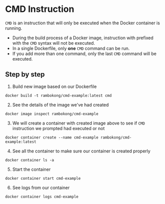 # CMD Instruction
`CMD` is an instruction that will only be executed when the Docker container is running.

- During the build process of a Docker image, instruction with prefixed with the `CMD` syntax will not be executed.
- In a single Dockerfile, only **one** `CMD` command can be run. 
- If you add more than one command, only the last `CMD` command will be executed.

## Step by step
1. Build new image based on our Dockerfile
```shell
docker build -t rambokong/cmd-example:latest cmd
```

2. See the details of the image we've had created
```shell
docker image inspect rambokong/cmd-example
```

3. We will create a container with created image above to see if `CMD` instruction we prompted had executed or not
```shell
docker container create --name cmd-example rambokong/cmd-example:latest
```

4. See all the container to make sure our container is created properly
```shell
docker container ls -a
```

5. Start the container
```shell
docker container start cmd-example
```

6. See logs from our container
```shell
docker container logs cmd-example
```